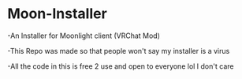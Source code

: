 # Moon-Installer
-An Installer for Moonlight client (VRChat Mod)

-This Repo was made so that people won't say my installer is a virus

-All the code in this is free 2 use and open to everyone lol I don't care
